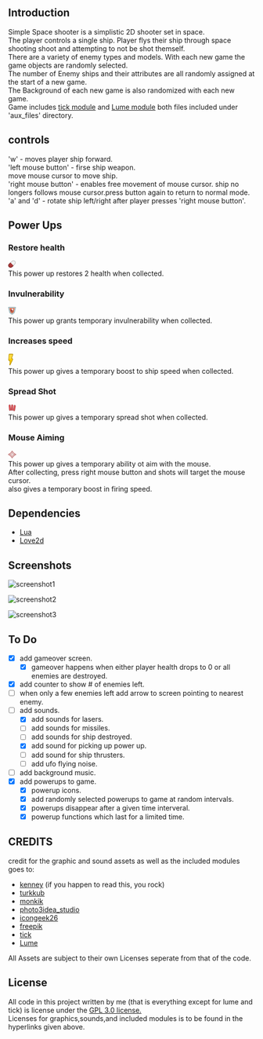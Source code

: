 ## Introduction  
   Simple Space shooter is a simplistic 2D shooter set in space.  
   The player controls a single ship. Player flys their ship through space shooting shoot and attempting to not be shot themself.  
   There are a variety of enemy types and models. With each new game the game objects are randomly selected.  
   The number of Enemy ships and their attributes are all randomly assigned at the start of a new game.  
   The Background of each new game is also randomized with each new game.  
   Game includes [tick module](https://github.com/rxi/tick) and [Lume module](https://github.com/rxi/lume) both files included under 'aux_files' directory.  


## controls  
'w' - moves player ship forward.  
'left mouse button' - firse ship weapon.  
move mouse cursor to move ship.  
'right mouse button' - enables free movement of mouse cursor. ship no longers follows mouse cursor.press button again to return to normal mode.  
'a' and 'd' - rotate ship left/right after player presses 'right mouse button'.  



## Power Ups  

### Restore health  
![screenshot_restorehealth](/assets/img/power_ups/restore_health_powerup.png)  
This power up restores 2 health when collected.  

### Invulnerability  
![screenshot_temphealth](/assets/img/power_ups/temp_health_powerup.png)  
This power up grants temporary invulnerability when collected.  

### Increases speed  
![screenshot_increasespeed](/assets/img/power_ups/speed_boost_powerup.png)  
This power up gives a temporary boost to ship speed when collected.  

### Spread Shot  
![screenshot_multishot](/assets/img/power_ups/multi_shot_powerup.png)  
This power up gives a temporary spread shot when collected. 

### Mouse Aiming  
![screenshot_targetmouse](/assets/img/power_ups/target_mouse_powerup.png)  
This power up gives a temporary ability ot aim with the mouse.  
After collecting, press right mouse button and shots will target the mouse cursor.  
also gives a temporary boost in firing speed.   

## Dependencies   
- [Lua](https://www.lua.org/)  
- [Love2d](https://love2d.org/)  


## Screenshots  
  ![screenshot1](/asset/img/screenshots/screenshot_1.png)  

  ![screenshot2](/asset/img/screenshots/screenshot_2.png)  

  ![screenshot3](/asset/img/screenshots/screenshot_3.png)  

## To Do 
- [x] add gameover screen.  
    - [x] gameover happens when either player health drops to 0 or all enemies are destroyed.  
- [x] add counter to show # of enemies left.  
- [ ] when only a few enemies left add arrow to screen pointing to nearest enemy.  
- [ ] add sounds.  
    - [x] add sounds for lasers.  
    - [ ] add sounds for missiles.  
    - [ ] add sounds for ship destroyed.  
    - [x] add sound for picking up power up.  
    - [ ] add sound for ship thrusters.  
    - [ ] add ufo flying noise.  
- [ ] add background music.  
- [x] add powerups to game.   
    - [x] powerup icons.  
    - [x] add randomly selected powerups to game at random intervals.  
    - [x] powerups disappear after a given time interveral.  
    - [x] powerup functions which last for a limited time.  

## CREDITS  
credit for the graphic and sound assets as well as the included modules goes to:  
- [kenney](https://kenney.nl/) (if you happen to read this, you rock)  
- [turkkub](https://www.flaticon.com/packs/universe-28?word=space)  
- [monkik](https://www.flaticon.com/packs/space-85?word=space)  
- [photo3idea_studio](https://www.flaticon.com/packs/space-126?word=space)  
- [icongeek26](https://www.flaticon.com/packs/space-230?word=space)  
- [freepik](https://www.flaticon.com/packs/space-elements?word=space&k=1609880618970)  
- [tick](https://github.com/rxi/tick)
- [Lume](https://github.com/rxi/lume)

All Assets are subject to their own Licenses seperate from that of the code.  
    
## License  
All code in this project written by me (that is everything except for lume and tick) is license under the [GPL 3.0 license.](https://www.gnu.org/licenses/gpl-3.0.en.html)  
Licenses for graphics,sounds,and included modules is to be found in the hyperlinks given above.  
